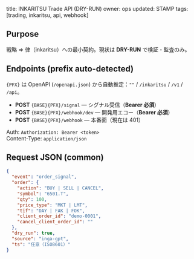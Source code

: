 title: INKARITSU Trade API (DRY-RUN)
owner: ops
updated: STAMP
tags: [trading, inkaritsu, api, webhook]

## Purpose
戦略 ⇒ 律（inkaritsu）への最小契約。現状は **DRY-RUN** で検証・監査のみ。

## Endpoints (prefix auto-detected)
`{PFX}` は OpenAPI (`/openapi.json`) から自動推定：`""` / `/inkaritsu` / `/v1` / `/api`。

- **POST** `{BASE}{PFX}/signal` — シグナル受信（**Bearer 必須**）
- **POST** `{BASE}{PFX}/webhook/dev` — 開発用エコー（**Bearer 必須**）
- **POST** `{BASE}{PFX}/webhook` — 本番面（現在は 401）

Auth: `Authorization: Bearer <token>`  
Content-Type: `application/json`

## Request JSON (common)
```json
{
  "event": "order_signal",
  "order": {
    "action": "BUY | SELL | CANCEL",
    "symbol": "6501.T",
    "qty": 100,
    "price_type": "MKT | LMT",
    "tif": "DAY | FAK | FOK",
    "client_order_id": "demo-0001",
    "cancel_client_order_id": ""
  },
  "dry_run": true,
  "source": "inga-gpt",
  "ts": "任意（ISO8601）"
}

